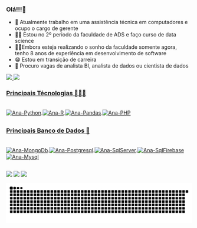 ### Olá!!!👋

- 🔭 Atualmente trabalho em uma assistência técnica em computadores e ocupo o cargo de gerente
- 👩‍🎓 Estou no 2º periodo da faculdade de ADS e faço curso de data science
- 👩‍💻Embora esteja realizando o sonho da faculdade somente agora, tenho 8 anos de experiência em desenvolvimento de software
- 😁 Estou em transição de carreira
- 🤔 Procuro vagas de analista BI, analista de dados ou cientista de dados 
<div>
  <a href="https://beacons.ai/Ana-Cristina-Bon">
  <img height="180em" src="https://github-readme-stats.vercel.app/api?username=Ana-Cristina-Bon&show_icons=true&theme=dark&include_all_commits=true&count_private=true"/>
  <img height="180em" src="https://github-readme-stats.vercel.app/api/top-langs/?username=Ana-Cristina-Bon&layout=compact&langs_count=16&theme=dark"/>
</div>
  
  ### Principais Técnologias 👩🏾‍🎓
  <div style="display: inline_block"><br>
    <img align="center" alt="Ana-Python" height="60" width="50"src="https://cdn.jsdelivr.net/gh/devicons/devicon/icons/python/python-original-wordmark.svg">
    <img align="center" alt="Ana-R" height="60" width="50"src="https://cdn.jsdelivr.net/gh/devicons/devicon/icons/r/r-original.svg">
    <img align="center" alt="Ana-Pandas" height="60" width="50"src="https://cdn.jsdelivr.net/gh/devicons/devicon/icons/pandas/pandas-original-wordmark.svg">
    <img align="center" alt="Ana-PHP" height="60" width="50"src="https://cdn.jsdelivr.net/gh/devicons/devicon/icons/php/php-original.svg">
   </div>
  
  ##
  
  ### Principais Banco de Dados 🎲
  <div style="display: inline_block"><br>
    <img align="center" alt="Ana-MongoDb" height="60" width="50" src="https://cdn.jsdelivr.net/gh/devicons/devicon/icons/mongodb/mongodb-original-wordmark.svg" />
    <img align="center" alt="Ana-Postgresql" height="60" width="50"src="https://cdn.jsdelivr.net/gh/devicons/devicon/icons/postgresql/postgresql-original-wordmark.svg">
    <img align="center" alt="Ana-SqlServer" height="60" width="50"src="https://cdn.jsdelivr.net/gh/devicons/devicon/icons/microsoftsqlserver/microsoftsqlserver-plain-wordmark.svg">
    <img align="center" alt="Ana-SqlFirebase" height="60" width="50" src="https://cdn.jsdelivr.net/gh/devicons/devicon/icons/firebase/firebase-plain-wordmark.svg" />
    <img align="center" alt="Ana-Mysql" height="60" width="50"src="https://cdn.jsdelivr.net/gh/devicons/devicon/icons/mysql/mysql-original-wordmark.svg">
 </div>
 
  ##
  
<div>
  
  <a href="https://api.whatsapp.com/send?phone=5517996737711" target="_blank"><img src="https://img.shields.io/badge/WhatsApp-25D366?style=for-the-badge&logo=whatsapp&logoColor=white" target="_blank"></a>
  <a href = "mailto:anabon2@hotmail.com"><img src="https://img.shields.io/badge/Gmail-D14836?style=for-the-badge&logo=gmail&logoColor=white" target="_blank"></a>
  <a href="https://www.linkedin.com/in/ana-bon-536b6877/" target="_blank"><img src="https://img.shields.io/badge/-LinkedIn-%230077B5?style=for-the-badge&logo=linkedin&logoColor=white" target="_blank"></a>   
</div>

![Snake animation](https://github.com/Ana-Cristina-Bon/Ana-Cristina-Bon/blob/output/github-contribution-grid-snake.svg)

